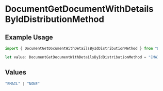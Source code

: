 # DocumentGetDocumentWithDetailsByIdDistributionMethod

## Example Usage

```typescript
import { DocumentGetDocumentWithDetailsByIdDistributionMethod } from "@documenso/sdk-typescript/models/operations";

let value: DocumentGetDocumentWithDetailsByIdDistributionMethod = "EMAIL";
```

## Values

```typescript
"EMAIL" | "NONE"
```
